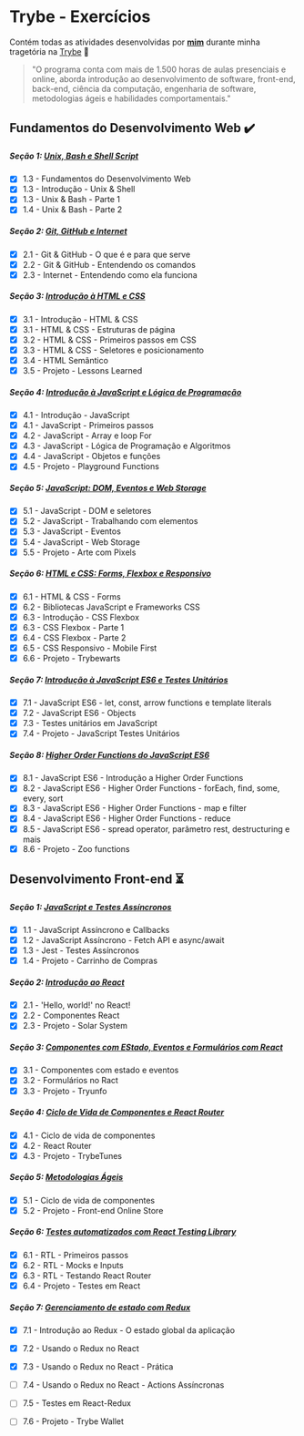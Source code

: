# Trybe - Exercícios

Contém todas as atividades desenvolvidas por __[mim](https://www.linkedin.com/in/igorjsilva/)__ durante minha tragetória na [Trybe](https://www.betrybe.com/) :rocket:

>"O programa conta com mais de 1.500 horas de aulas presenciais e online, aborda introdução ao desenvolvimento de software, front-end, back-end, ciência da computação, engenharia de software, metodologias ágeis e habilidades comportamentais."

## Fundamentos do Desenvolvimento Web :heavy_check_mark:

##### Seção 1: [Unix, Bash e Shell Script](https://github.com/igorsilvaj/trybe-exercicios/tree/main/01-fundamentos/secao-01-unix-e-shell)
- [x] 1.3 - Fundamentos do Desenvolvimento Web
- [x] 1.3 - Introdução - Unix & Shell
- [x] 1.3 - Unix & Bash - Parte 1
- [x] 1.4 - Unix & Bash - Parte 2

##### Seção 2: [Git, GitHub e Internet](https://github.com/igorsilvaj/trybe-exercicios/tree/main/01-fundamentos/secao-02-git-github-e-internet)
- [x] 2.1 - Git & GitHub  - O que é e para que serve
- [x] 2.2 - Git & GitHub - Entendendo os comandos
- [x] 2.3 - Internet - Entendendo como ela funciona

##### Seção 3: [Introdução à HTML e CSS](https://github.com/igorsilvaj/trybe-exercicios/tree/main/01-fundamentos/secao-03-introducao-a-html-e-css)
- [x] 3.1 - Introdução - HTML & CSS
- [x] 3.1 - HTML & CSS - Estruturas de página
- [x] 3.2 - HTML & CSS - Primeiros passos em CSS
- [x] 3.3 - HTML & CSS - Seletores e posicionamento
- [x] 3.4 - HTML Semântico
- [x] 3.5 - Projeto - Lessons Learned

##### Seção 4: [Introdução à JavaScript e Lógica de Programação](https://github.com/igorsilvaj/trybe-exercicios/tree/main/01-fundamentos/secao-04-introducao-a-javascript-e-logica-de-programacao)
- [x] 4.1 - Introdução - JavaScript
- [x] 4.1 - JavaScript - Primeiros passos
- [x] 4.2 - JavaScript - Array e loop For
- [x] 4.3 - JavaScript - Lógica de Programação e Algoritmos
- [x] 4.4 - JavaScript - Objetos e funções
- [x] 4.5 - Projeto - Playground Functions

##### Seção 5: [JavaScript: DOM, Eventos e Web Storage](https://github.com/igorsilvaj/trybe-exercicios/tree/main/01-fundamentos/secao-05-javascript-dom-eventos-e-web-storage)
- [x] 5.1 - JavaScript - DOM e seletores
- [x] 5.2 - JavaScript - Trabalhando com elementos
- [x] 5.3 - JavaScript - Eventos
- [x] 5.4 - JavaScript - Web Storage
- [x] 5.5 - Projeto - Arte com Pixels

##### Seção 6: [HTML e CSS: Forms, Flexbox e Responsivo](https://github.com/igorsilvaj/trybe-exercicios/tree/main/01-fundamentos/secao-06-html-e-css-forms-flexbox-e-responsivo)
- [x] 6.1 - HTML & CSS - Forms
- [x] 6.2 - Bibliotecas JavaScript e Frameworks CSS
- [x] 6.3 - Introdução - CSS Flexbox
- [x] 6.3 - CSS Flexbox - Parte 1
- [x] 6.4 - CSS Flexbox - Parte 2
- [x] 6.5 - CSS Responsivo - Mobile First
- [x] 6.6 - Projeto - Trybewarts

##### Seção 7: [Introdução à JavaScript ES6 e Testes Unitários](https://github.com/igorsilvaj/trybe-exercicios/tree/main/01-fundamentos/secao-07-introducao-a-javascript-es6-e-testes-unitarios)
- [x] 7.1 - JavaScript ES6 - let, const, arrow functions e template literals
- [x] 7.2 - JavaScript ES6 - Objects
- [x] 7.3 - Testes unitários em JavaScript
- [x] 7.4 - Projeto - JavaScript Testes Unitários

##### Seção 8: [Higher Order Functions do JavaScript ES6](https://github.com/igorsilvaj/trybe-exercicios/tree/main/01-fundamentos/secao-08-higher-order-functions-do-javascript-es6)
- [x] 8.1 - JavaScript ES6 - Introdução a Higher Order Functions
- [x] 8.2 - JavaScript ES6 - Higher Order Functions - forEach, find, some, every, sort
- [x] 8.3 - JavaScript ES6 - Higher Order Functions - map e filter
- [x] 8.4 - JavaScript ES6 - Higher Order Functions - reduce
- [x] 8.5 - JavaScript ES6 - spread operator, parâmetro rest, destructuring e mais
- [x] 8.6 - Projeto - Zoo functions

## Desenvolvimento Front-end :hourglass_flowing_sand:

##### Seção 1: [JavaScript e Testes Assíncronos](https://github.com/igorsilvaj/trybe-exercicios/tree/main/02-front-end/secao-01-javascript-e-testes-assíncronos)
- [x] 1.1 - JavaScript Assíncrono e Callbacks
- [x] 1.2 - JavaScript Assíncrono - Fetch API e async/await
- [x] 1.3 - Jest - Testes Assíncronos
- [x] 1.4 - Projeto - Carrinho de Compras

##### Seção 2: [Introdução ao React](https://github.com/igorsilvaj/trybe-exercicios/tree/main/02-front-end/secao-02-introdu%C3%A7%C3%A3o-ao-react)
- [x] 2.1 - 'Hello, world!' no React!
- [x] 2.2 - Componentes React
- [x] 2.3 - Projeto - Solar System

##### Seção 3: [Componentes com EStado, Eventos e Formulários com React](https://github.com/igorsilvaj/trybe-exercicios/tree/main/02-front-end/secao-03-componentes-com-estado-eventos-e-formularios-com-react)
- [x] 3.1 - Componentes com estado e eventos
- [x] 3.2 - Formulários no Ract
- [x] 3.3 - Projeto - Tryunfo

##### Seção 4: [Ciclo de Vida de Componentes e React Router](https://github.com/igorsilvaj/trybe-exercicios/tree/main/02-front-end/secao-04-ciclo-de-vida-de-componentes-e-react-router)
- [x] 4.1 - Ciclo de vida de componentes
- [x] 4.2 - React Router
- [x] 4.3 - Projeto - TrybeTunes

##### Seção 5: [Metodologias Ágeis]()
- [x] 5.1 - Ciclo de vida de componentes
- [x] 5.2 - Projeto - Front-end Online Store

##### Seção 6: [Testes automatizados com React Testing Library](https://github.com/igorsilvaj/trybe-exercicios/tree/main/02-front-end/secao-06-testes-automatizados-com-react-testing-library)
- [x] 6.1 - RTL - Primeiros passos
- [x] 6.2 - RTL - Mocks e Inputs
- [x] 6.3 - RTL - Testando React Router
- [x] 6.4 - Projeto - Testes em React

##### Seção 7: [Gerenciamento de estado com Redux](https://github.com/igorsilvaj/trybe-exercicios/tree/main/02-front-end/secao-07-gerenciamento-de-estado-com-redux)
- [x] 7.1 - Introdução ao Redux - O estado global da aplicação
- [x] 7.2 - Usando o Redux no React
- [x] 7.3 - Usando o Redux no React - Prática
- [ ] 7.4 - Usando o Redux no React - Actions Assíncronas
- [ ] 7.5 - Testes em React-Redux
- [ ] 7.6 - Projeto - Trybe Wallet

